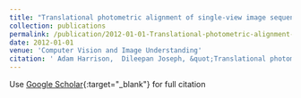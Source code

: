 ```yaml
---
title: "Translational photometric alignment of single-view image sequences"
collection: publications
permalink: /publication/2012-01-01-Translational-photometric-alignment-of-single-view-image-sequences
date: 2012-01-01
venue: 'Computer Vision and Image Understanding'
citation: ' Adam Harrison,  Dileepan Joseph, &quot;Translational photometric alignment of single-view image sequences.&quot; Computer Vision and Image Understanding, 2012.'
---
```

Use [Google Scholar](https://scholar.google.com/scholar?q=Translational+photometric+alignment+of+single+view+image+sequences){:target="_blank"} for full citation